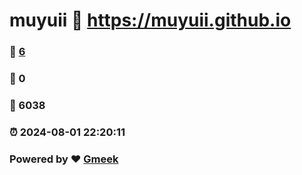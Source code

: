 # muyuii :link: https://muyuii.github.io 
### :page_facing_up: [6](https://muyuii.github.io/tag.html) 
### :speech_balloon: 0 
### :hibiscus: 6038 
### :alarm_clock: 2024-08-01 22:20:11 
### Powered by :heart: [Gmeek](https://github.com/Meekdai/Gmeek)
